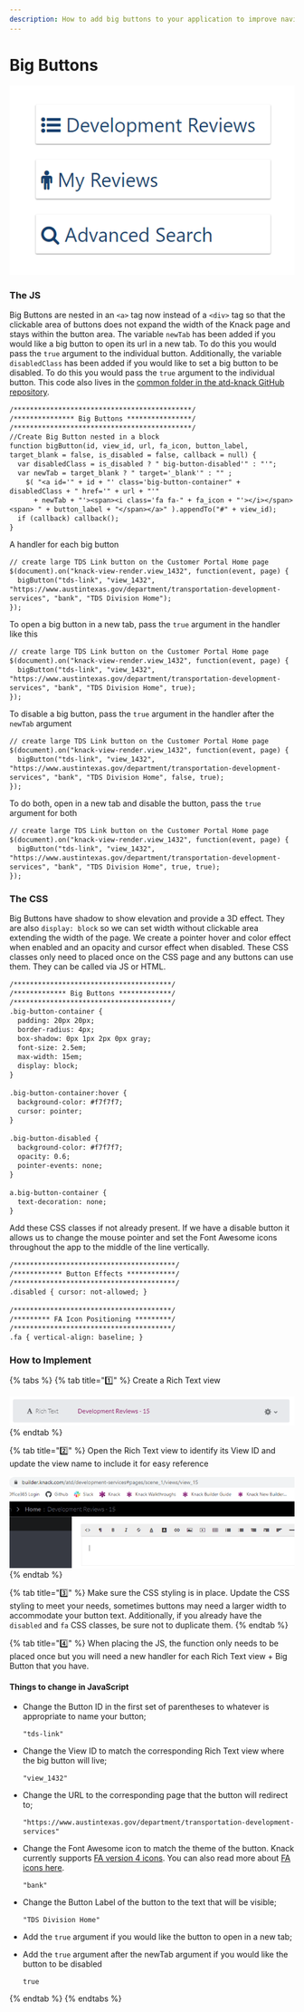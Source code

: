 ```yaml
---
description: How to add big buttons to your application to improve navigation
---
```


# Big Buttons

![Some big buttons with fa icons](<../../../.gitbook/assets/image (30).png>)

### &#x20;The JS

Big Buttons are nested in an `<a>` tag now instead of a `<div>` tag so that the clickable area of buttons does not expand the width of the Knack page and stays within the button area. The variable `newTab` has been added if you would like a big button to open its url in a new tab. To do this you would pass the `true` argument to the individual button. Additionally, the variable `disabledClass` has been added if you would like to set a big button to be disabled. To do this you would pass the `true` argument to the individual button. This code also lives in the [common folder in the atd-knack GitHub repository](https://github.com/cityofaustin/atd-knack/tree/master/code/common/big-button).

```
/********************************************/
/*************** Big Buttons ****************/
/********************************************/
//Create Big Button nested in a block
function bigButton(id, view_id, url, fa_icon, button_label, target_blank = false, is_disabled = false, callback = null) {
  var disabledClass = is_disabled ? " big-button-disabled'" : "'";
  var newTab = target_blank ? " target='_blank'" : "" ;
    $( "<a id='" + id + "' class='big-button-container" + disabledClass + " href='" + url + "'"
      + newTab + "'><span><i class='fa fa-" + fa_icon + "'></i></span><span> " + button_label + "</span></a>" ).appendTo("#" + view_id);
  if (callback) callback();
}
```

A handler for each big button

```
// create large TDS Link button on the Customer Portal Home page
$(document).on("knack-view-render.view_1432", function(event, page) {
  bigButton("tds-link", "view_1432", "https://www.austintexas.gov/department/transportation-development-services", "bank", "TDS Division Home");
});
```

To open a big button in a new tab, pass the `true` argument in the handler like this

```
// create large TDS Link button on the Customer Portal Home page
$(document).on("knack-view-render.view_1432", function(event, page) {
  bigButton("tds-link", "view_1432", "https://www.austintexas.gov/department/transportation-development-services", "bank", "TDS Division Home", true);
});
```

To disable a big button, pass the `true` argument in the handler after the `newTab` argument

```
// create large TDS Link button on the Customer Portal Home page
$(document).on("knack-view-render.view_1432", function(event, page) {
  bigButton("tds-link", "view_1432", "https://www.austintexas.gov/department/transportation-development-services", "bank", "TDS Division Home", false, true);
});
```

To do both, open in a new tab and disable the button, pass the `true` argument for both

```
// create large TDS Link button on the Customer Portal Home page
$(document).on("knack-view-render.view_1432", function(event, page) {
  bigButton("tds-link", "view_1432", "https://www.austintexas.gov/department/transportation-development-services", "bank", "TDS Division Home", true, true);
});
```

### The CSS

Big Buttons have shadow to show elevation and provide a 3D effect. They are also `display: block` so we can set width without clickable area extending the width of the page. We create a pointer hover and color effect when enabled and an opacity and cursor effect when disabled. These CSS classes only need to placed once on the CSS page and any buttons can use them. They can be called via JS or HTML.

```
/***************************************/
/************* Big Buttons *************/
/***************************************/
.big-button-container {
  padding: 20px 20px;
  border-radius: 4px;
  box-shadow: 0px 1px 2px 0px gray;
  font-size: 2.5em;
  max-width: 15em;
  display: block;
}

.big-button-container:hover {
  background-color: #f7f7f7;
  cursor: pointer;
}

.big-button-disabled {
  background-color: #f7f7f7;
  opacity: 0.6;
  pointer-events: none;
}

a.big-button-container {
  text-decoration: none;
}
```

Add these CSS classes if not already present. If we have a disable button it allows us to change the mouse pointer and set the Font Awesome icons throughout the app to the middle of the line vertically.

```
/****************************************/
/************ Button Effects ************/
/****************************************/
.disabled { cursor: not-allowed; }

/***************************************/
/********* FA Icon Positioning *********/
/***************************************/
.fa { vertical-align: baseline; }
```

### How to Implement

{% tabs %}
{% tab title="1️⃣" %}
Create a Rich Text view

![](<../../../.gitbook/assets/image (66).png>)
{% endtab %}

{% tab title="2️⃣" %}
Open the Rich Text view to identify its View ID and update the view name to include it for easy reference

![](<../../../.gitbook/assets/image (65).png>)
{% endtab %}

{% tab title="3️⃣" %}
Make sure the CSS styling is in place. Update the CSS styling to meet your needs, sometimes buttons may need a larger width to accommodate your button text. Additionally, if you already have the `disabled` and `fa` CSS classes, be sure not to duplicate them.
{% endtab %}

{% tab title="4️⃣" %}
When placing the JS, the function only needs to be placed once but you will need a new handler for each Rich Text view + Big Button that you have.

#### Things to change in JavaScript

*   Change the Button ID in the first set of parentheses to whatever is appropriate to name your button;&#x20;

    ```
    "tds-link"
    ```
*   Change the View ID to match the corresponding Rich Text view where the big button will live;&#x20;

    ```
    "view_1432"
    ```
*   Change the URL to the corresponding page that the button will redirect to;&#x20;

    ```
    "https://www.austintexas.gov/department/transportation-development-services"
    ```
*   Change the Font Awesome icon to match the theme of the button. Knack currently supports [FA version 4 icons](https://fontawesome.com/v4.7.0/). You can also read more about [FA icons here](../looks/fa-icons.md).

    ```
    "bank"
    ```
*   Change the Button Label of the button to the text that will be visible;&#x20;

    ```
    "TDS Division Home"
    ```
* Add the `true` argument if you would like the button to open in a new tab;
*   Add the `true` argument after the newTab argument if you would like the button to be disabled&#x20;

    ```
    true
    ```
{% endtab %}
{% endtabs %}



